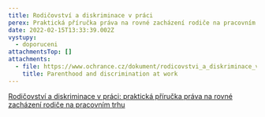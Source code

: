 ```yaml
---
title: Rodičovství a diskriminace v práci
perex: Praktická příručka práva na rovné zacházení rodiče na pracovním trhu
date: 2022-02-15T13:33:39.002Z
vystupy:
  - doporuceni
attachmentsTop: []
attachments:
  - file: https://www.ochrance.cz/dokument/rodicovstvi_a_diskriminace_v_praci/parenthood-and-discrimination-recommendation.pdf
    title: Parenthood and discrimination at work
---
```

<p><a href="https://www.ochrance.cz/dokument/rodicovstvi_a_diskriminace_v_praci/rodicovstvi-a-diskriminace-doporuceni.pdf">Rodičovství a diskriminace v práci:&nbsp;praktická příručka práva na rovné zacházení rodiče na pracovním trhu</a></p>
